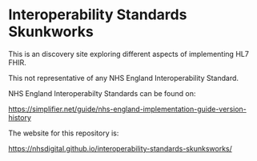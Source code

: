 # Interoperability Standards Skunkworks

This is an discovery site exploring different aspects of implementing HL7 FHIR.

This not representative of any NHS England Interoperability Standard. 

NHS England Interoperabilty Standards can be found on: 

https://simplifier.net/guide/nhs-england-implementation-guide-version-history

The website for this repository is:

https://nhsdigital.github.io/interoperability-standards-skunksworks/
